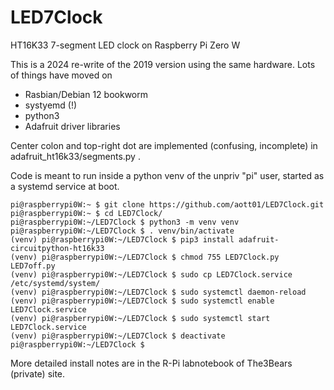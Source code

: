 # LED7Clock
HT16K33 7-segment LED clock on Raspberry Pi Zero W

This is a 2024 re-write of the 2019 version using the same hardware. Lots of things have moved on
- Rasbian/Debian 12 bookworm
- systyemd (!)
- python3
- Adafruit driver libraries

Center colon and top-right dot are implemented (confusing, incomplete) in adafruit_ht16k33/segments.py .

Code is meant to run inside a python venv of the unpriv "pi" user, started as a systemd service at boot.

```
pi@raspberrypi0W:~ $ git clone https://github.com/aott01/LED7Clock.git
pi@raspberrypi0W:~ $ cd LED7Clock/
pi@raspberrypi0W:~/LED7Clock $ python3 -m venv venv
pi@raspberrypi0W:~/LED7Clock $ . venv/bin/activate
(venv) pi@raspberrypi0W:~/LED7Clock $ pip3 install adafruit-circuitpython-ht16k33
(venv) pi@raspberrypi0W:~/LED7Clock $ chmod 755 LED7Clock.py LED7off.py
(venv) pi@raspberrypi0W:~/LED7Clock $ sudo cp LED7Clock.service /etc/systemd/system/
(venv) pi@raspberrypi0W:~/LED7Clock $ sudo systemctl daemon-reload
(venv) pi@raspberrypi0W:~/LED7Clock $ sudo systemctl enable LED7Clock.service
(venv) pi@raspberrypi0W:~/LED7Clock $ sudo systemctl start LED7Clock.service
(venv) pi@raspberrypi0W:~/LED7Clock $ deactivate
pi@raspberrypi0W:~/LED7Clock $
```

More detailed install notes are in the R-Pi labnotebook of The3Bears (private) site.
